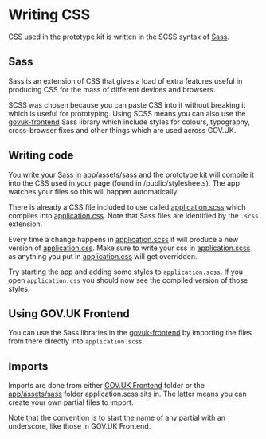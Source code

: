 # Writing CSS

CSS used in the prototype kit is written in the SCSS syntax of [Sass](http://sass-lang.com/documentation/file.SASS_REFERENCE.html#syntax). 

## Sass

Sass is an extension of CSS that gives a load of extra features useful in producing CSS for the mass of different devices and browsers. 

SCSS was chosen because you can paste CSS into it without breaking it which is useful for prototyping. Using SCSS means you can also use the [govuk-frontend](https://github.com/alphagov/govuk-frontend) Sass library which include styles for colours, typography, cross-browser fixes and other things which are used across GOV.UK.

## Writing code

You write your Sass in [app/assets/sass](../app/assets/sass) and the prototype kit will compile it into the CSS used in your page (found in /public/stylesheets). The app watches your files so this will happen automatically.

There is already a CSS file included to use called [application.scss](../app/assets/sass/application.scss) which compiles into [application.css](../public/stylesheets/application.css). Note that Sass files are identified by the `.scss` extension.

Every time a change happens in [application.scss](../app/assets/sass/application.scss) it will produce a new version of [application.css](../public/stylesheets/application.css). Make sure to write your css in [application.scss](../app/assets/sass/application.scss) as anything you put in [application.css](../public/stylesheets/application.css) will get overridden.

Try starting the app and adding some styles to `application.scss`. If you open `application.css` you should now see the compiled version of those styles.

## Using GOV.UK Frontend

You can use the Sass libraries in the [govuk-frontend](https://github.com/alphagov/govuk-frontend) by importing the files from there directly into `application.scss`.

## Imports

Imports are done from either [GOV.UK Frontend](https://github.com/alphagov/govuk-frontend/tree/master/src/) folder or the [app/assets/sass](../app/assets/sass) folder application.scss sits in. The latter means you can create your own partial files to import. 

Note that the convention is to start the name of any partial with an underscore, like those in GOV.UK Frontend.

